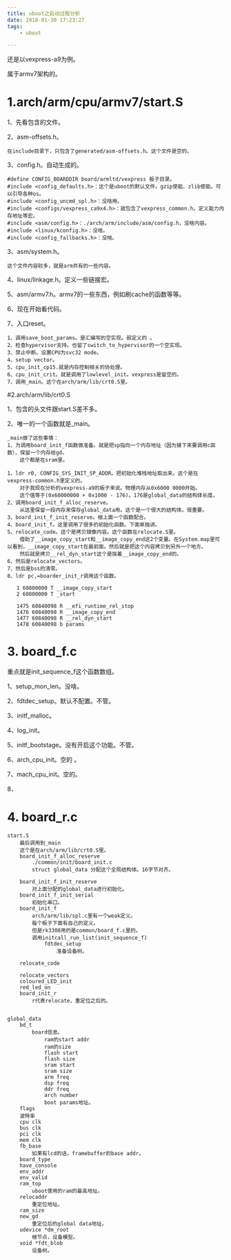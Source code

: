```yaml
---
title: uboot之启动过程分析
date: 2018-01-30 17:23:27
tags:
	- uboot

---
```




还是以vexpress-a9为例。

属于armv7架构的。

# 1.arch/arm/cpu/armv7/start.S

1、先看包含的文件。

2、asm-offsets.h。

```
在include目录下，只包含了generated/asm-offsets.h。这个文件是空的。
```

3、config.h。自动生成的。

```
#define CONFIG_BOARDDIR board/armltd/vexpress 板子目录。
#include <config_defaults.h>：这个是uboot的默认文件。gzip使能、zlib使能。可以引导各种os。
#include <config_uncmd_spl.h>：没啥用。
#include <configs/vexpress_ca9x4.h>：就包含了vexpress_common.h。定义能力内存地址等宏。
#include <asm/config.h>：./arch/arm/include/asm/config.h，没啥内容。
#include <linux/kconfig.h>：没啥。
#include <config_fallbacks.h>：没啥。
```

3、asm/system.h。

```
这个文件内容较多，就是arm共有的一些内容。
```

4、linux/linkage.h。定义一些链接宏。

5、asm/armv7.h。armv7的一些东西，例如刷cache的函数等等。

6、现在开始看代码。

7、入口reset。

```
1、调用save_boot_params。是汇编写的空实现。弱定义的 。
2、检查hypervisor支持。也留了switch_to_hypervisor的一个空实现。
3、禁止中断。设置CPU为svc32 mode。
4、setup vector。
5、cpu_init_cp15.就是内存控制相关的协处理。
6、cpu_init_crit。就是调用了lowlevel_init。vexpress是留空的。
7、调用_main。这个在arch/arm/lib/crt0.S里。
```

#2.arch/arm/lib/crt0.S

1、包含的头文件跟start.S差不多。

2、唯一的一个函数就是_main。

```
_main做了这些事情：
1、为调用board_init_f函数做准备。就是把sp指向一个内存地址（因为接下来要调用c函数），保留一个内存给gd。
	这个都是在sram里。
```



```
1、ldr r0, CONFIG_SYS_INIT_SP_ADDR。把初始化堆栈地址取出来。这个是在vexpress-common.h里定义的。
	对于我现在分析的vexpress-a9的板子来说。物理内存从0x6000 0000开始。
	这个值等于(0x60000000 + 0x1000 - 176)。176是global_data的结构体长度。
2、调用board_init_f_alloc_reserve。
	从这里保留一段内存来保存global_data用。这个是一个很大的结构体。很重要。
3、board_init_f_init_reserve。根上面一个函数配合。
4、board_init_f。这里调用了很多的初始化函数。下面单独讲。
5、relocate_code。这个是拷贝镜像内容。这个函数在relocate.S里。
	借助了__image_copy_start和__image_copy_end这2个变量。在System.map里可以看到，__image_copy_start在最前面。然后就是把这个内容拷贝到另外一个地方。
	然后就是拷贝__rel_dyn_start这个是挨着__image_copy_end的。
6、然后是relocate_vectors。
7、然后是bss的清零。
8、ldr pc,=boarder_init_r调用这个函数。
```



```
   1 60800000 T __image_copy_start
   2 60800000 T _start
   
   1475 60840098 R __efi_runtime_rel_stop
   1476 60840098 R __image_copy_end
   1477 60840098 R __rel_dyn_start
   1478 60840098 b params
```



# 3. board_f.c

重点就是init_sequence_f这个函数数组。

1、setup_mon_len。没啥。

2、fdtdec_setup。默认不配置。不管。

3、initf_malloc。

4、log_init。

5、initf_bootstage。没有开启这个功能。不管。

6、arch_cpu_init。空的 。

7、mach_cpu_init。空的。

8、



# 4. board_r.c





```
start.S
	最后调用到_main
	这个是在arch/arm/lib/crt0.S里。
	board_init_f_alloc_reserve
		./common/init/board_init.c
		struct global_data 分配这个全局结构体。16字节对齐。
		
	board_init_f_init_reserve
		对上面分配的global_data进行初始化。
	board_init_f_init_serial
		初始化串口。
	board_init_f
		arch/arm/lib/spl.c里有一个weak定义。
		每个板子下面有自己的定义。
		但是rk3308用的是common/board_f.c里的。
		调用initcall_run_list(init_sequence_f)
			fdtdec_setup
				准备设备树。
				
	relocate_code
		
	relocate_vectors
	coloured_LED_init
	red_led_on
	board_init_r
		r代表relocate，重定位之后的。
		
```



```
global_data
	bd_t 
		board信息。
			ram的start addr
			ram的size
			flash start
			flash size
			sram start
			sram size
			arm freq
			dsp freq
			ddr freq
			arch number
			boot params地址。
	flags
	波特率
	cpu clk
	bus clk
	pci clk
	mem clk
	fb_base
		如果有lcd的话，framebuffer的base addr。
	board_type
	have_console
	env_addr
	env_valid
	ram_top
		uboot使用的ram的最高地址。
	relocaddr
		重定位地址。
	ram_size
	new_gd
		重定位后的global data地址。
	udevice *dm_root
		根节点，设备模型。
	void *fdt_blob
		设备树。
```





















